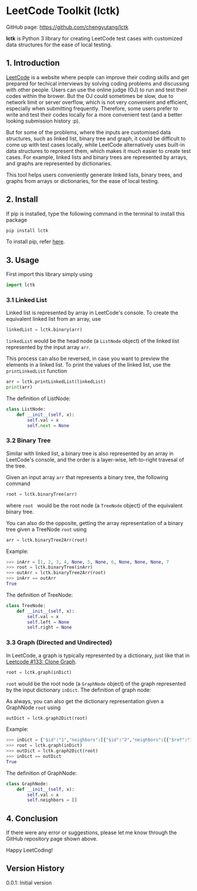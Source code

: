 # LeetCode Toolkit (lctk)
GitHub page: https://github.com/chengyutang/lctk

**lctk** is Python 3 library for creating LeetCode test cases with customized data structures for the ease of local testing.

## 1. Introduction
[LeetCode](https://leetcode.com) is a website where people can improve their coding skills and get prepared for techical interviews by solving coding problems and discussing with other people. Users can use the online judge (OJ) to run and test their codes within the brower. But the OJ could sometimes be slow, due to network limit or server overflow, which is not very convenient and efficient, especially when submitting frequently. Therefore, some users prefer to write and test their codes locally for a more convenient test (and a better looking submission history :p).

But for some of the problems, where the inputs are customised data structures, such as linked list, binary tree and graph, it could be difficult to come up with test cases locally, while LeetCode alternatively uses built-in data structures to represent them, which makes it much easier to create test cases. For example, linked lists and binary trees are represented by arrays, and graphs are represented by dictionaries. 

This tool helps users conveniently generate linked lists, binary trees, and graphs from arrays or dictionaries, for the ease of local testing.
 
## 2. Install
If pip is installed, type the following command in the terminal to install this package
```sh
pip install lctk
```
To install pip, refer [here](https://pip.pypa.io/en/stable/installing/).

## 3. Usage
First import this library simply using
```python
import lctk
```

### 3.1 Linked List
Linked list is represented by array in LeetCode's console. To create the equivalent linked list from an array, use
```python
linkedList = lctk.binary(arr)
```
`linkedList` would be the head node (a `ListNode` object) of the linked list represented by the input array `arr`.

This process can also be reversed, in case you want to preview the elements in a linked list.
To print the values of the linked list, use the `printLinkedList` function
```python
arr = lctk.printLinkedList(linkedList)
print(arr)
```
The definition of ListNode:
```python
class ListNode:
	def __init__(self, x):
		self.val = x
		self.next = None
```

### 3.2 Binary Tree
Similar with linked list, a binary tree is also represented by an array in LeetCode's console, and the order is a layer-wise, left-to-right travesal of the tree.

Given an input array `arr` that represents a binary tree, the following command
```python
root = lctk.binaryTree(arr)
 ```
where `root	` would be the root node (a `TreeNode` object) of the equivalent binary tree.

You can also do the opposite, getting the array representation of a binary tree given a TreeNode `root` using
```python
arr = lctk.binaryTree2Arr(root)
```
Example:
```python
>>> inArr = [1, 2, 3, 4, None, 5, None, 6, None, None, None, 7
>>> root = lctk.binaryTree(inArr)
>>> outArr = lctk.binaryTree2Arr(root)
>>> inArr == outArr
True
```
The definition of TreeNode:
```python
class TreeNode:
	def __init__(self, x):
		self.val = x
		self.left = None
		self.right = None
```

### 3.3 Graph (Directed and Undirected)
In LeetCode, a graph is typically represented by a dictionary, just like that in [Leetcode #133: Clone Graph](https://leetcode.com/problems/clone-graph/).
```python
root = lctk.graph(inDict)
```
`root` would be the root node (a `GraphNode` object) of the graph represented by the input dictionary `inDict`.
The definition of graph node:

As always, you can also get the dictionary representation given a GraphNode `root` using
```python
outDict = lctk.graph2Dict(root)
```
Example:
```python
>>> inDict = {"$id":"1","neighbors":[{"$id":"2","neighbors":[{"$ref":"1"},{"$id":"3","neighbors":[{"$ref":"2"},{"$id":"4","neighbors":[{"$ref":"3"},{"$ref":"1"}],"val":4}],"val":3}],"val":2},{"$ref":"4"}],"val":1}
>>> root = lctk.graph(inDict)
>>> outDict = lctk.graph2Dict(root)
>>> inDict == outDict
True
```
The definition of GraphNode:
```python
class GraphNode:
	def __init__(self, x):
		self.val = x
		self.neighbors = []
```
## 4. Conclusion
If there were any error or suggestions, please let me know through the GitHub repository page shown above.

Happy LeetCoding!

## Version History
0.0.1: Initial version